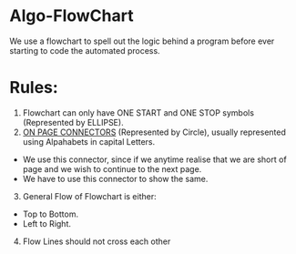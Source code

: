 # Algo-FlowChart
We use a flowchart to spell out the logic behind a program before ever starting to code the automated process.

# Rules:
1. Flowchart can only have ONE START and ONE STOP symbols (Represented by ELLIPSE).
2. [ON PAGE CONNECTORS](https://github.com/atindra305/Algo-FlowChart/blob/master/Basic_Circle%20-%202.png) (Represented by Circle), usually represented using Alpahabets in capital Letters.
  - We use this connector, since if we anytime realise that we are short of page and we wish to continue to the next page.
  - We have to use this connector to show the same.
3. General Flow of Flowchart is either:
  - Top to Bottom.
  - Left to Right.
4. Flow Lines should not cross each other
